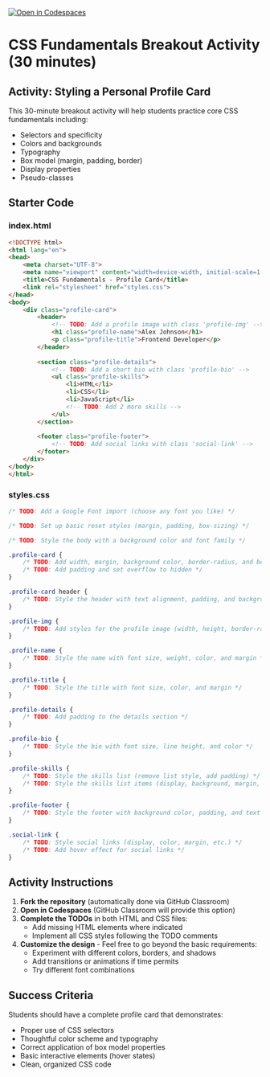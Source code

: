[![Open in Codespaces](https://classroom.github.com/assets/launch-codespace-2972f46106e565e64193e422d61a12cf1da4916b45550586e14ef0a7c637dd04.svg)](https://classroom.github.com/open-in-codespaces?assignment_repo_id=19545078)
# CSS Fundamentals Breakout Activity (30 minutes)

## Activity: Styling a Personal Profile Card

This 30-minute breakout activity will help students practice core CSS fundamentals including:
- Selectors and specificity
- Colors and backgrounds
- Typography
- Box model (margin, padding, border)
- Display properties
- Pseudo-classes

## Starter Code

### index.html
```html
<!DOCTYPE html>
<html lang="en">
<head>
    <meta charset="UTF-8">
    <meta name="viewport" content="width=device-width, initial-scale=1.0">
    <title>CSS Fundamentals - Profile Card</title>
    <link rel="stylesheet" href="styles.css">
</head>
<body>
    <div class="profile-card">
        <header>
            <!-- TODO: Add a profile image with class 'profile-img' -->
            <h1 class="profile-name">Alex Johnson</h1>
            <p class="profile-title">Frontend Developer</p>
        </header>
        
        <section class="profile-details">
            <!-- TODO: Add a short bio with class 'profile-bio' -->
            <ul class="profile-skills">
                <li>HTML</li>
                <li>CSS</li>
                <li>JavaScript</li>
                <!-- TODO: Add 2 more skills -->
            </ul>
        </section>
        
        <footer class="profile-footer">
            <!-- TODO: Add social links with class 'social-link' -->
        </footer>
    </div>
</body>
</html>
```

### styles.css
```css
/* TODO: Add a Google Font import (choose any font you like) */

/* TODO: Set up basic reset styles (margin, padding, box-sizing) */

/* TODO: Style the body with a background color and font family */

.profile-card {
    /* TODO: Add width, margin, background color, border-radius, and box-shadow */
    /* TODO: Add padding and set overflow to hidden */
}

.profile-card header {
    /* TODO: Style the header with text alignment, padding, and background color */
}

.profile-img {
    /* TODO: Add styles for the profile image (width, height, border-radius, etc.) */
}

.profile-name {
    /* TODO: Style the name with font size, weight, color, and margin */
}

.profile-title {
    /* TODO: Style the title with font size, color, and margin */
}

.profile-details {
    /* TODO: Add padding to the details section */
}

.profile-bio {
    /* TODO: Style the bio with font size, line height, and color */
}

.profile-skills {
    /* TODO: Style the skills list (remove list style, add padding) */
    /* TODO: Style the skills list items (display, background, margin, etc.) */
}

.profile-footer {
    /* TODO: Style the footer with background color, padding, and text alignment */
}

.social-link {
    /* TODO: Style social links (display, color, margin, etc.) */
    /* TODO: Add hover effect for social links */
}
```

## Activity Instructions

1. **Fork the repository** (automatically done via GitHub Classroom)
2. **Open in Codespaces** (GitHub Classroom will provide this option)
3. **Complete the TODOs** in both HTML and CSS files:
   - Add missing HTML elements where indicated
   - Implement all CSS styles following the TODO comments
4. **Customize the design** - Feel free to go beyond the basic requirements:
   - Experiment with different colors, borders, and shadows
   - Add transitions or animations if time permits
   - Try different font combinations

## Success Criteria

Students should have a complete profile card that demonstrates:
- Proper use of CSS selectors
- Thoughtful color scheme and typography
- Correct application of box model properties
- Basic interactive elements (hover states)
- Clean, organized CSS code
